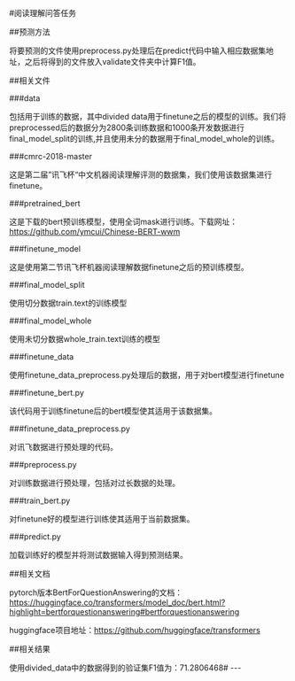 #阅读理解问答任务

##预测方法

将要预测的文件使用preprocess.py处理后在predict代码中输入相应数据集地址，之后将得到的文件放入validate文件夹中计算F1值。


##相关文件

###data

包括用于训练的数据，其中divided data用于finetune之后的模型的训练。我们将preprocessed后的数据分为2800条训练数据和1000条开发数据进行final\_model\_split的训练,并且使用未分的数据用于final\_model\_whole的训练。

###cmrc-2018-master

这是第二届”讯飞杯“中文机器阅读理解评测的数据集，我们使用该数据集进行finetune。

###pretrained\_bert

这是下载的bert预训练模型，使用全词mask进行训练。下载网址：https://github.com/ymcui/Chinese-BERT-wwm

###finetune\_model

这是使用第二节讯飞杯机器阅读理解数据finetune之后的预训练模型。

###final\_model\_split

使用切分数据train.text的训练模型

###final\_model\_whole

使用未切分数据whole\_train.text训练的模型

###finetune\_data

使用finetune\_data\_preprocess.py处理后的数据，用于对bert模型进行finetune

###finetune\_bert.py

该代码用于训练finetune后的bert模型使其适用于该数据集。

###finetune\_data\_preprocess.py

对讯飞数据进行预处理的代码。

###preprocess.py

对训练数据进行预处理，包括对过长数据的处理。

###train\_bert.py

对finetune好的模型进行训练使其适用于当前数据集。

###predict.py

加载训练好的模型并将测试数据输入得到预测结果。


##相关文档

pytorch版本BertForQuestionAnswering的文档：https://huggingface.co/transformers/model_doc/bert.html?highlight=bertforquestionanswering#bertforquestionanswering

huggingface项目地址：https://github.com/huggingface/transformers

##相关结果

使用divided\_data中的数据得到的验证集F1值为：71.2806468# ---
